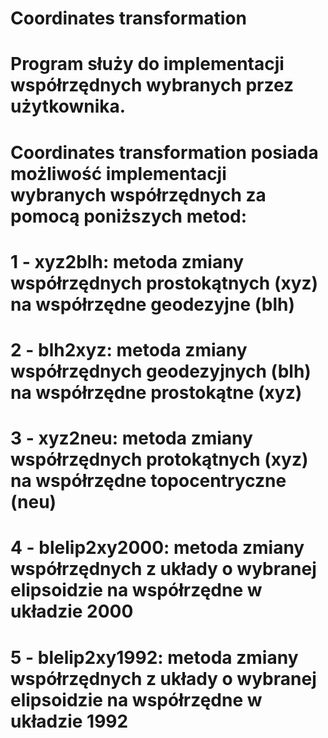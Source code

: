 # Coordinates transformation
# Program służy do implementacji współrzędnych wybranych przez użytkownika.

# Coordinates transformation posiada możliwość implementacji wybranych współrzędnych za pomocą poniższych metod:
  # 1 - xyz2blh: metoda zmiany współrzędnych prostokątnych (xyz) na współrzędne geodezyjne (blh)
  # 2 - blh2xyz: metoda zmiany współrzędnych geodezyjnych (blh) na współrzędne prostokątne (xyz)
  # 3 - xyz2neu: metoda zmiany współrzędnych protokątnych (xyz) na współrzędne topocentryczne (neu)
  # 4 - blelip2xy2000: metoda zmiany współrzędnych z układy o wybranej elipsoidzie na współrzędne w układzie 2000
  # 5 - blelip2xy1992: metoda zmiany współrzędnych z układy o wybranej elipsoidzie na współrzędne w układzie 1992
